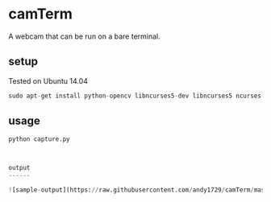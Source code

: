 camTerm
===============

A webcam that can be run on a bare terminal.

setup
-----

Tested on Ubuntu 14.04

```python
sudo apt-get install python-opencv libncurses5-dev libncurses5 ncurses-term
```

usage
-----

```python
python capture.py



output
------

![sample-output](https://raw.githubusercontent.com/andy1729/camTerm/master/Screenshot.png)
